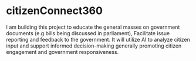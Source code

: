 # citizenConnect360
I am building this project to educate the general masses on government documents (e.g bills being discussed in parliament), Facilitate issue reporting and feedback to the government. It will utilize AI to analyze citizen input and support informed decision-making generally promoting citizen engagement and government responsiveness.
